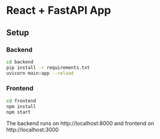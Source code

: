 # React + FastAPI App

## Setup

### Backend
```bash
cd backend
pip install -r requirements.txt
uvicorn main:app --reload
```

### Frontend
```bash
cd frontend
npm install
npm start
```

The backend runs on http://localhost:8000 and frontend on http://localhost:3000
